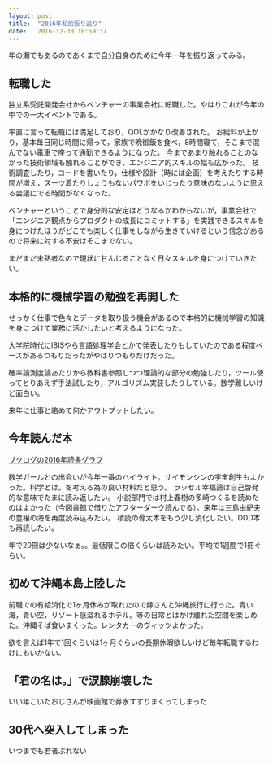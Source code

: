 ```yaml
---
layout: post
title:  "2016年私的振り返り"
date:   2016-12-30 10:59:37
---
```


年の瀬でもあるのであくまで自分自身のために今年一年を振り返ってみる。

## 転職した

独立系受託開発会社からベンチャーの事業会社に転職した。やはりこれが今年の中での一大イベントである。

率直に言って転職には満足しており，QOLがかなり改善された。
お給料が上がり，基本毎日同じ時間に帰って，家族で晩御飯を食べ，8時間寝て，そこまで混んでない電車で座って通勤できるようになった。
今まであまり触れることのなかった技術領域も触れることができ，エンジニア的スキルの幅も広がった。
技術調査したり，コードを書いたり，仕様や設計（時には企画）を考えたりする時間が増え，スーツ着たりしょうもないパワポをいじったり意味のないように思える会議にでる時間がなくなった。

ベンチャーということで身分的な安定はどうなるかわからないが，事業会社で「エンジニア観点からプロダクトの成長にコミットする」を実践できるスキルを身につけたほうがどこでも楽しく仕事をしながら生きていけるという信念があるので将来に対する不安はそこまでない。

まだまだ未熟者なので現状に甘んじることなく日々スキルを身につけていきたい。

## 本格的に機械学習の勉強を再開した

せっかく仕事で色々とデータを取り扱う機会があるので本格的に機械学習の知識を身につけて業務に活かしたいと考えるようになった。

大学院時代にIBISやら言語処理学会とかで発表したりもしていたのである程度ベースがあるつもりだったがやはりつもりだけだった。

確率論測度論あたりから教科書参照しつつ理論的な部分の勉強したり，ツール使ってとりあえず手法試したり，アルゴリズム実装したりしている。数学難しいけど面白い。

来年に仕事と絡めて何かアウトプットしたい。

## 今年読んだ本

[ブクログの2016年読書グラフ][booklog-2016-chart]

数学ガールとの出会いが今年一番のハイライト。サイモンシンの宇宙創生もよかった。科学とは。を考える為の良い材料だと思う。
ラッセル幸福論は自己啓発的な意味でたまに読み返したい。
小説部門では村上春樹の多崎つくるを読めたのはよかった（今図書館で借りたアフターダーク読んでる）。来年は三島由紀夫の豊穣の海を再度読み込みたい。
積読の骨太本をもう少し消化したい。DDD本も再読したい。

年で20冊は少ないなぁ。。最低限この倍くらいは読みたい。平均で1週間で1冊ぐらい。

## 初めて沖縄本島上陸した

前職での有給消化で1ヶ月休みが取れたので嫁さんと沖縄旅行に行った。青い海，青い空，リゾート感溢れるホテル。等の日常とはかけ離れた空間を楽しめた。沖縄そば食いまくった。レンタカーのヴィッツよかった。

欲を言えば1年で1回ぐらいは1ヶ月ぐらいの長期休暇欲しいけど毎年転職するわけにもいかない。

## 「君の名は。」で涙腺崩壊した

いい年こいたおじさんが映画館で鼻水すすりまくってしまった

## 30代へ突入してしまった

いつまでも若者ぶれない

[booklog-2016-chart]: https://booklog.jp/users/takuma510/chart/2016
